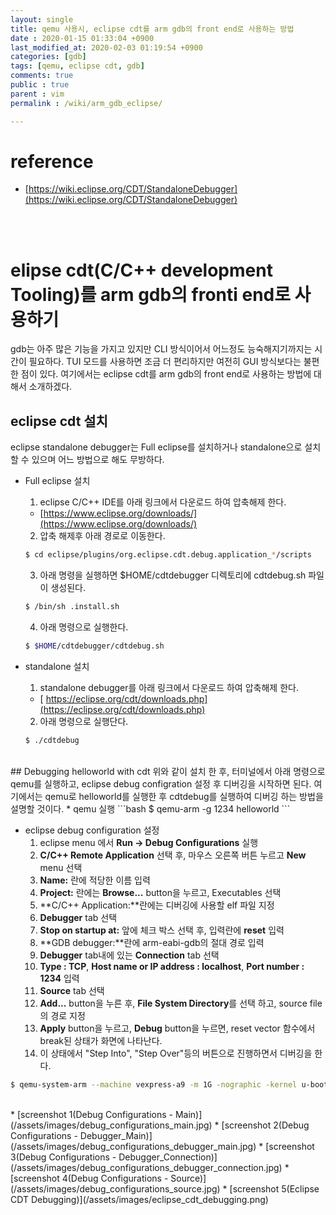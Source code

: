 ```yaml
---
layout: single
title: qemu 사용시, eclipse cdt를 arm gdb의 front end로 사용하는 방법
date : 2020-01-15 01:33:04 +0900
last_modified_at: 2020-02-03 01:19:54 +0900
categories: [gdb]
tags: [qemu, eclipse cdt, gdb]
comments: true 
public : true
parent : vim
permalink : /wiki/arm_gdb_eclipse/

--- 
```

# reference
  * [https://wiki.eclipse.org/CDT/StandaloneDebugger](https://wiki.eclipse.org/CDT/StandaloneDebugger)
<br />
<br />

# elipse cdt(C/C++ development Tooling)를 arm gdb의 fronti end로 사용하기 
 gdb는 아주 많은 기능을 가지고 있지만 CLI 방식이어서 어느정도 능숙해지기까지는 시간이 필요하다. TUI 모드를 사용하면 조금 더 편리하지만 여전히 GUI 방식보다는 불편한 점이 있다. 여기에서는 eclipse cdt를 arm gdb의 front end로 사용하는 방법에 대해서 소개하겠다. 
## eclipse cdt 설치
  eclipse standalone debugger는 Full eclipse를 설치하거나 standalone으로 설치할 수 있으며 어느 방법으로 해도 무방하다.
* Full eclipse 설치
  1. eclipse C/C++ IDE를 아래 링크에서 다운로드 하여 압축해제 한다.
    * [https://www.eclipse.org/downloads/](https://www.eclipse.org/downloads/)
  2. 압축 해제후 아래 경로로 이동한다.
    ```bash
    $ cd eclipse/plugins/org.eclipse.cdt.debug.application_*/scripts
    ```
  3. 아래 명령을 실행하면 $HOME/cdtdebugger 디렉토리에 cdtdebug.sh 파일이 생성된다. 
    ```bash
    $ /bin/sh .install.sh
    ```
  4. 아래 명령으로 실행한다.
    ```bash
    $ $HOME/cdtdebugger/cdtdebug.sh
    ``` 

* standalone 설치
  1. standalone debugger를 아래 링크에서 다운로드 하여 압축해제 한다.
    * [ https://eclipse.org/cdt/downloads.php](https://eclipse.org/cdt/downloads.php)
  2. 아래 명령으로 실행단다.
    ```bash
    $ ./cdtdebug 
    ```

<br />
## Debugging helloworld with cdt
 위와 같이 설치 한 후, 터미널에서 아래 명령으로 qemu를 실행하고, eclipse debug configration 설정 후 디버깅을 시작하면 된다. 여기에서는 qemu로 helloworld를 실행한 후 cdtdebug를 실행하여 디버깅 하는 방법을 설명할 것이다.
* qemu 실행
```bash
$ qemu-arm -g 1234 helloworld
```

* eclipse debug configuration 설정
  1. eclipse menu 에서 **Run -> Debug Configurations** 실행
  2. **C/C++ Remote Application** 선택 후, 마우스 오른쪽 버튼 누르고 **New** menu 선택
  3. **Name:** 란에 적당한 이름 입력
  4. **Project:** 란에는 **Browse...** button을 누르고, Executables 선택
  5. **C/C++ Application:**란에는 디버깅에 사용할 elf 파일 지정
  6. **Debugger** tab 선택
  7. **Stop on startup at:** 앞에 체크 박스 선택 후, 입력란에 **reset** 입력
  8. **GDB debugger:**란에 arm-eabi-gdb의 절대 경로 입력
  9. **Debugger** tab내에 있는 **Connection** tab 선택
  10. **Type : TCP**, **Host name or IP address : localhost**, **Port number : 1234** 입력
  11. **Source** tab 선택
  12. **Add...** button을 누른 후, **File System Directory**를 선택 하고, source
      file의 경로 지정
  13. **Apply** button을 누르고, **Debug** button을 누르면, reset vector 함수에서 break된 상태가 화면에 나타난다.
  14. 이 상태에서 "Step Into", "Step Over"등의 버튼으로 진행하면서 디버깅을 한다.

```bash
$ qemu-system-arm --machine vexpress-a9 -m 1G -nographic -kernel u-boot -s -S 
```

<br />
* [screenshot 1(Debug Configurations - Main)](/assets/images/debug_configurations_main.jpg)
* [screenshot 2(Debug Configurations - Debugger_Main)](/assets/images/debug_configurations_debugger_main.jpg)
* [screenshot 3(Debug Configurations - Debugger_Connection)](/assets/images/debug_configurations_debugger_connection.jpg)
* [screenshot 4(Debug Configurations - Source)](/assets/images/debug_configurations_source.jpg)
* [screenshot 5(Eclipse CDT Debugging)](/assets/images/eclipse_cdt_debugging.png)




